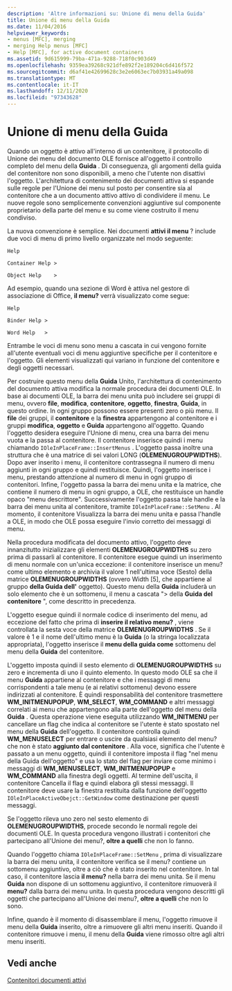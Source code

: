 ```yaml
---
description: 'Altre informazioni su: Unione di menu della Guida'
title: Unione di menu della Guida
ms.date: 11/04/2016
helpviewer_keywords:
- menus [MFC], merging
- merging Help menus [MFC]
- Help [MFC], for active document containers
ms.assetid: 9d615999-79ba-471a-9288-718f0c903d49
ms.openlocfilehash: 9359ea39268c921dfe892f2e189204c6d416f572
ms.sourcegitcommit: d6af41e42699628c3e2e6063ec7b03931a49a098
ms.translationtype: MT
ms.contentlocale: it-IT
ms.lasthandoff: 12/11/2020
ms.locfileid: "97343628"
---
```

# <a name="help-menu-merging"></a>Unione di menu della Guida

Quando un oggetto è attivo all'interno di un contenitore, il protocollo di Unione dei menu del documento OLE fornisce all'oggetto il controllo completo del menu della **Guida** . Di conseguenza, gli argomenti della guida del contenitore non sono disponibili, a meno che l'utente non disattivi l'oggetto. L'architettura di contenimento dei documenti attiva si espande sulle regole per l'Unione dei menu sul posto per consentire sia al contenitore che a un documento attivo attivo di condividere il menu. Le nuove regole sono semplicemente convenzioni aggiuntive sul componente proprietario della parte del menu e su come viene costruito il menu condiviso.

La nuova convenzione è semplice. Nei documenti **attivi il menu** ? include due voci di menu di primo livello organizzate nel modo seguente:

`Help`

`Container Help >`

`Object Help    >`

Ad esempio, quando una sezione di Word è attiva nel gestore di associazione di Office, **il menu?** verrà visualizzato come segue:

`Help`

`Binder Help >`

`Word Help   >`

Entrambe le voci di menu sono menu a cascata in cui vengono fornite all'utente eventuali voci di menu aggiuntive specifiche per il contenitore e l'oggetto. Gli elementi visualizzati qui variano in funzione del contenitore e degli oggetti necessari.

Per costruire questo menu della **Guida** Unito, l'architettura di contenimento del documento attiva modifica la normale procedura dei documenti OLE. In base ai documenti OLE, la barra dei menu unita può includere sei gruppi di menu, ovvero **file**, **modifica**, **contenitore**, **oggetto**, **finestra**, **Guida**, in questo ordine. In ogni gruppo possono essere presenti zero o più menu. Il **file** dei gruppi, il **contenitore** e la **finestra** appartengono al contenitore e i gruppi **modifica**, **oggetto** e **Guida** appartengono all'oggetto. Quando l'oggetto desidera eseguire l'Unione di menu, crea una barra dei menu vuota e la passa al contenitore. Il contenitore inserisce quindi i menu chiamando `IOleInPlaceFrame::InsertMenus` . L'oggetto passa inoltre una struttura che è una matrice di sei valori LONG (**OLEMENUGROUPWIDTHS**). Dopo aver inserito i menu, il contenitore contrassegna il numero di menu aggiunti in ogni gruppo e quindi restituisce. Quindi, l'oggetto inserisce i menu, prestando attenzione al numero di menu in ogni gruppo di contenitori. Infine, l'oggetto passa la barra dei menu unita e la matrice, che contiene il numero di menu in ogni gruppo, a OLE, che restituisce un handle opaco "menu descrittore". Successivamente l'oggetto passa tale handle e la barra dei menu unita al contenitore, tramite `IOleInPlaceFrame::SetMenu` . Al momento, il contenitore Visualizza la barra dei menu unita e passa l'handle a OLE, in modo che OLE possa eseguire l'invio corretto dei messaggi di menu.

Nella procedura modificata del documento attivo, l'oggetto deve innanzitutto inizializzare gli elementi **OLEMENUGROUPWIDTHS** su zero prima di passarli al contenitore. Il contenitore esegue quindi un inserimento di menu normale con un'unica eccezione: il contenitore inserisce un menu? come ultimo elemento e archivia il valore 1 nell'ultima voce (Sesto) della matrice **OLEMENUGROUPWIDTHS** (ovvero Width [5], che appartiene al gruppo **della Guida dell'** oggetto). Questo menu della **Guida** includerà un solo elemento che è un sottomenu, il menu a cascata "> della **Guida del contenitore** ", come descritto in precedenza.

L'oggetto esegue quindi il normale codice di inserimento del menu, ad eccezione del fatto che prima di **inserire il relativo menu?** , viene controllata la sesta voce della matrice **OLEMENUGROUPWIDTHS** . Se il valore è 1 e il nome dell'ultimo menu è la **Guida** (o la stringa localizzata appropriata), l'oggetto inserisce il **menu della guida come** sottomenu del menu della **Guida** del contenitore.

L'oggetto imposta quindi il sesto elemento di **OLEMENUGROUPWIDTHS** su zero e incrementa di uno il quinto elemento. In questo modo OLE sa che il menu **Guida** appartiene al contenitore e che i messaggi di menu corrispondenti a tale menu (e ai relativi sottomenu) devono essere indirizzati al contenitore. È quindi responsabilità del contenitore trasmettere **WM_INITMENUPOPUP**, **WM_SELECT**, **WM_COMMAND** e altri messaggi correlati ai menu che appartengono alla parte dell'oggetto del menu della **Guida** . Questa operazione viene eseguita utilizzando **WM_INITMENU** per cancellare un flag che indica al contenitore se l'utente è stato spostato nel menu della **Guida** dell'oggetto. Il contenitore controlla quindi **WM_MENUSELECT** per entrare o uscire da qualsiasi elemento del menu? che non è stato **aggiunto dal contenitore** . Alla voce, significa che l'utente è passato a un menu oggetto, quindi il contenitore imposta il flag "nel menu della Guida dell'oggetto" e usa lo stato del flag per inviare come minimo i messaggi di **WM_MENUSELECT**, **WM_INITMENUPOPUP** e **WM_COMMAND** alla finestra degli oggetti. Al termine dell'uscita, il contenitore Cancella il flag e quindi elabora gli stessi messaggi. Il contenitore deve usare la finestra restituita dalla funzione dell'oggetto `IOleInPlaceActiveObejct::GetWindow` come destinazione per questi messaggi.

Se l'oggetto rileva uno zero nel sesto elemento di **OLEMENUGROUPWIDTHS**, procede secondo le normali regole dei documenti OLE. In questa procedura vengono illustrati i contenitori che partecipano all'Unione dei menu?, **oltre a quelli** che non lo fanno.

Quando l'oggetto chiama `IOleInPlaceFrame::SetMenu` , prima di visualizzare la barra dei menu unita, il contenitore verifica  se il menu? contiene un sottomenu aggiuntivo, oltre a ciò che è stato inserito nel contenitore. In tal caso, il contenitore lascia **il menu?** nella barra dei menu unita. Se il menu **Guida** non dispone di un sottomenu aggiuntivo, il contenitore rimuoverà il **menu?** dalla barra dei menu unita. In questa procedura vengono descritti gli oggetti che partecipano all'Unione dei menu?, **oltre a quelli** che non lo sono.

Infine, quando è il momento di disassemblare il menu, l'oggetto rimuove il menu della **Guida** inserito, oltre a rimuovere gli altri menu inseriti. Quando il contenitore rimuove i menu, il menu della **Guida** viene rimosso oltre agli altri menu inseriti.

## <a name="see-also"></a>Vedi anche

[Contenitori documenti attivi](active-document-containers.md)
